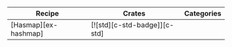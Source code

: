 | Recipe | Crates | Categories |
|---|---|---|
| [Hasmap][ex-hashmap] | [![std][c-std-badge]][c-std] |  |
